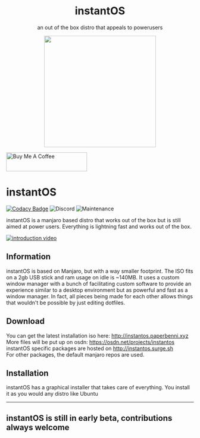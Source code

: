 <div align="center">
    <h1>instantOS</h1>
    <p>an out of the box distro that appeals to powerusers</p>
    <img width="300" height="300" src="https://raw.githubusercontent.com/instantOS/instantLOGO/master/png/logo.png">
</div>

<p align="left">
<a href="https://www.buymeacoffee.com/paperbenni" target="_blank"><img src="https://cdn.buymeacoffee.com/buttons/default-blue.png" alt="Buy Me A Coffee" style="height: 51px !important;width: 217px !important;" ></a>
</p>

# instantOS

[![Codacy Badge](https://api.codacy.com/project/badge/Grade/a5ff3ab070e34744a0fd3f47c1a46a63)](https://app.codacy.com/gh/instantOS/instantOS?utm_source=github.com&utm_medium=referral&utm_content=instantOS/instantOS&utm_campaign=Badge_Grade_Settings)
![Discord](https://img.shields.io/discord/683782260071071764)
![Maintenance](https://img.shields.io/maintenance/yes/2020)

instantOS is a manjaro based distro that works out of the box but is still aimed at power users. 
Everything is lightning fast and works out of the box. 

[![introduction video](http://img.youtube.com/vi/9J1sWrmhJGU/0.jpg)](http://www.youtube.com/watch?v=9J1sWrmhJGU "what is instantos?")

## Information

instantOS is based on Manjaro, but with a way smaller footprint. The ISO fits on a 2gb USB stick and ram usage on idle is ~140MB. 
It uses a custom window manager with a bunch of facilitating custom software to provide an experience similar to a desktop environment but as powerful and
fast as a window manager. In fact, all pieces being made for each other allows things that wouldn't be possible by just editing dotfiles. 

## Download

You can get the latest installation iso here: http://instantos.paperbenni.xyz  
More files will be put up on osdn: https://osdn.net/projects/instantos  
instantOS specific packages are hosted on http://instantos.surge.sh  
For other packages, the default manjaro repos are used. 

## Installation

instantOS has a graphical installer that takes care of everything. 
You install it as you would any distro like Ubuntu

--------
## instantOS is still in early beta, contributions always welcome
